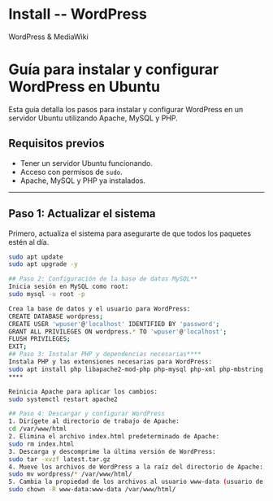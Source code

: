 # Install -- WordPress
WordPress &amp; MediaWiki
# Guía para instalar y configurar WordPress en Ubuntu

Esta guía detalla los pasos para instalar y configurar WordPress en un servidor Ubuntu utilizando Apache, MySQL y PHP.

## Requisitos previos

- Tener un servidor Ubuntu funcionando.
- Acceso con permisos de `sudo`.
- Apache, MySQL y PHP ya instalados.

---

## Paso 1: Actualizar el sistema

Primero, actualiza el sistema para asegurarte de que todos los paquetes estén al día.

```bash
sudo apt update
sudo apt upgrade -y

## Paso 2: Configuración de la base de datos MySQL**
Inicia sesión en MySQL como root:
sudo mysql -u root -p

Crea la base de datos y el usuario para WordPress:
CREATE DATABASE wordpress;
CREATE USER 'wpuser'@'localhost' IDENTIFIED BY 'password';
GRANT ALL PRIVILEGES ON wordpress.* TO 'wpuser'@'localhost';
FLUSH PRIVILEGES;
EXIT;
## Paso 3: Instalar PHP y dependencias necesarias****
Instala PHP y las extensiones necesarias para WordPress:
sudo apt install php libapache2-mod-php php-mysql php-xml php-mbstring php-curl php-zip php-gd -y
****

Reinicia Apache para aplicar los cambios:
sudo systemctl restart apache2

## Paso 4: Descargar y configurar WordPress
1. Dirígete al directorio de trabajo de Apache:
cd /var/www/html
2. Elimina el archivo index.html predeterminado de Apache:
sudo rm index.html
3. Descarga y descomprime la última versión de WordPress:
sudo tar -xvzf latest.tar.gz
4. Mueve los archivos de WordPress a la raíz del directorio de Apache:
sudo mv wordpress/* /var/www/html/
5. Cambia la propiedad de los archivos al usuario www-data (usuario de Apache):
sudo chown -R www-data:www-data /var/www/html/
